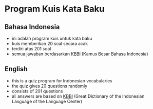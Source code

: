 # Program Kuis Kata Baku

## Bahasa Indonesia
* ini adalah program kuis untuk kata baku
* kuis memberikan 20 soal secara acak
* terdiri atas 201 soal
* semua jawaban berdasarkan [KBBI](https://kbbi.kemdikbud.go.id) (Kamus Besar Bahasa Indonesia)

## English
* this is a quiz program for Indonesian vocabularies
* the quiz gives 20 questions randomly
* consists of 201 questions
* all answers are based on [KBBI](https://kbbi.kemdikbud.go.id) (Great Dictionary of the Indonesian Language of the Language Center)